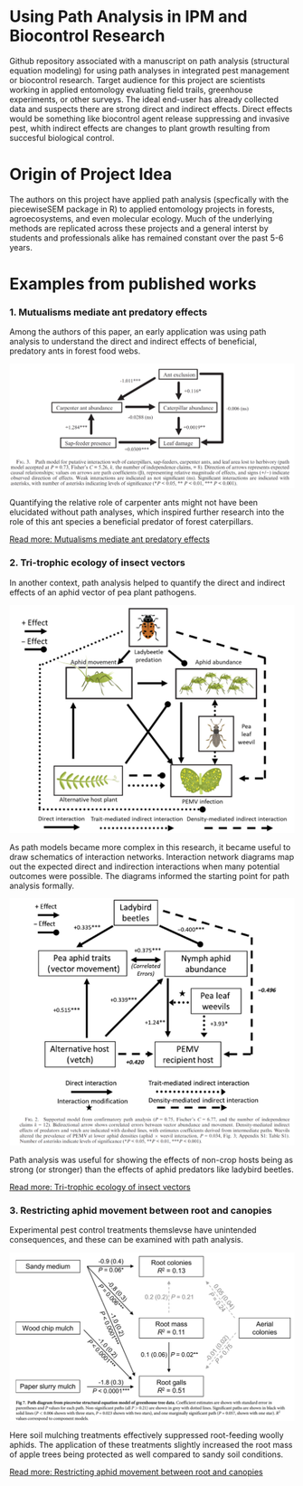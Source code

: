 # Using Path Analysis in IPM and Biocontrol Research

Github repository associated with a manuscript on path analysis (structural equation modeling) for using path analyses in integrated pest management or biocontrol research. Target audience for this project are scientists working in applied entomology evaluating field trails, greenhouse experiments, or other surveys. The ideal end-user has already collected data and suspects there are strong direct and indirect effects. Direct effects would be something like biocontrol agent release suppressing and invasive pest, whith indirect effects are changes to plant growth resulting from succesful biological control.

# Origin of Project Idea

The authors on this project have applied path analysis (specfically with the piecewiseSEM package in R) to applied entomology projects in forests, agroecosystems, and even molecular ecology. Much of the underlying methods are replicated across these projects and a general interst by students and professionals alike has remained constant over the past 5-6 years.

# Examples from published works

### 1. Mutualisms mediate ant predatory effects

Among the authors of this paper, an early application was using path analysis to understand the direct and indirect effects of beneficial, predatory ants in forest food webs.

![Clark et al. 2016](https://github.com/robclark19/pathanalysismethods/blob/main/Images/ecology2016.png)

Quantifying the relative role of carpenter ants might not have been elucidated without path analyses, which inspired further research into the role of this ant species a beneficial predator of forest caterpillars.

[Read more: Mutualisms mediate ant predatory effects](https://esajournals.onlinelibrary.wiley.com/doi/abs/10.1002/ecy.1571)

### 2. Tri-trophic ecology of insect vectors

In another context, path analysis helped to quantify the direct and indirect effects of an aphid vector of pea plant pathogens.

![Clark et al. 2019](https://github.com/robclark19/pathanalysismethods/blob/main/Images/ecology2019a.png)

As path models became more complex in this research, it became useful to draw schematics of interaction networks. Interaction network diagrams map out the expected direct and indirection interactions when many potential outcomes were possible. The diagrams informed the starting point for path analysis formally.

![Clark et al. 2019](https://github.com/robclark19/pathanalysismethods/blob/main/Images/ecology2019b.png)

Path analysis was useful for showing the effects of non-crop hosts being as strong (or stronger) than the effects of aphid predators like ladybird beetles.

[Read more: Tri-trophic ecology of insect vectors](https://esajournals.onlinelibrary.wiley.com/doi/full/10.1002/ecy.2879)

### 3. Restricting aphid movement between root and canopies

Experimental pest control treatments themslevse have unintended consequences, and these can be examined with path analysis. 

![Orpet et al. 2019](https://github.com/robclark19/pathanalysismethods/blob/main/Images/plosone2019.png)

Here soil mulching treatments effectively suppressed root-feeding woolly aphids. The application of these treatments slightly increased the root mass of apple trees being protected as well compared to sandy soil conditions.

[Read more: Restricting aphid movement between root and canopies](https://journals.plos.org/plosone/article?id=10.1371/journal.pone.0216424)

